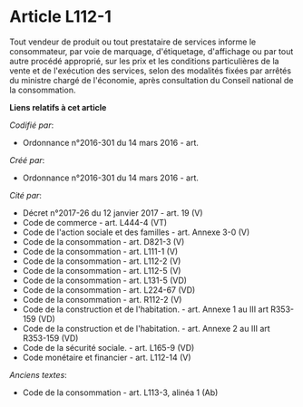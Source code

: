 # Article L112-1

Tout vendeur de produit ou tout prestataire de services informe le consommateur, par voie de marquage, d'étiquetage,
d'affichage ou par tout autre procédé approprié, sur les prix et les conditions particulières de la vente et de l'exécution
des services, selon des modalités fixées par arrêtés du ministre chargé de l'économie, après consultation du Conseil national
de la consommation.

**Liens relatifs à cet article**

_Codifié par_:

  - Ordonnance n°2016-301 du 14 mars 2016 - art.

_Créé par_:

  - Ordonnance n°2016-301 du 14 mars 2016 - art.

_Cité par_:

  - Décret n°2017-26 du 12 janvier 2017 - art. 19 (V)
  - Code de commerce - art. L444-4 (VT)
  - Code de l'action sociale et des familles - art. Annexe 3-0 (V)
  - Code de la consommation - art. D821-3 (V)
  - Code de la consommation - art. L111-1 (V)
  - Code de la consommation - art. L112-2 (V)
  - Code de la consommation - art. L112-5 (V)
  - Code de la consommation - art. L131-5 (VD)
  - Code de la consommation - art. L224-67 (VD)
  - Code de la consommation - art. R112-2 (V)
  - Code de la construction et de l'habitation. - art. Annexe 1 au III art R353-159 (VD)
  - Code de la construction et de l'habitation. - art. Annexe 2 au III art R353-159 (VD)
  - Code de la sécurité sociale. - art. L165-9 (VD)
  - Code monétaire et financier - art. L112-14 (V)

_Anciens textes_:

  - Code de la consommation - art. L113-3, alinéa 1 (Ab)
